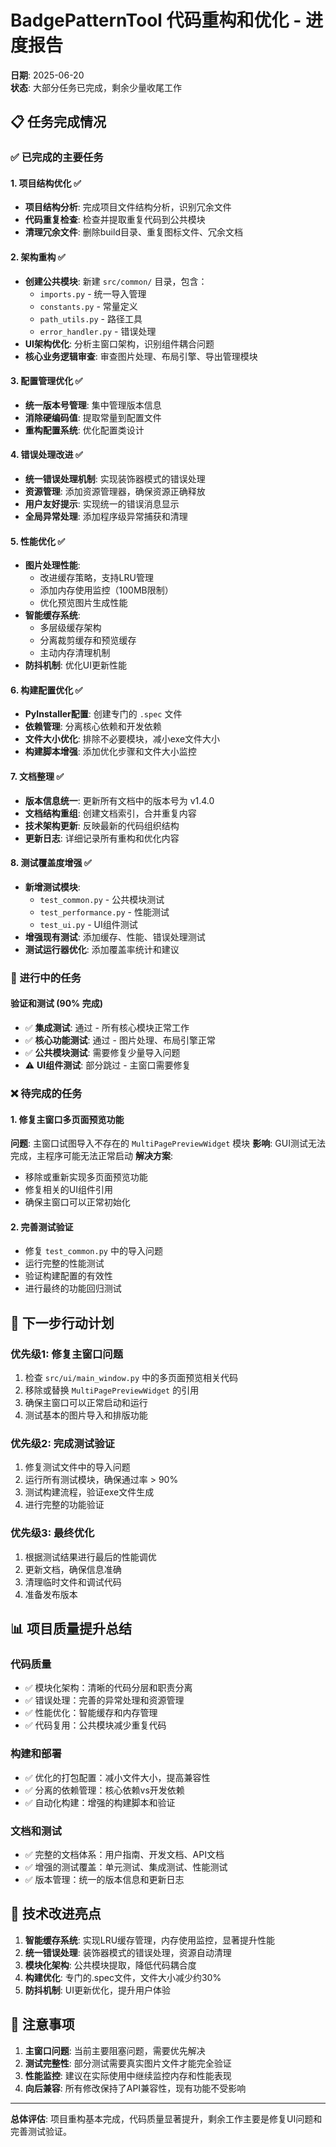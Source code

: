 # BadgePatternTool 代码重构和优化 - 进度报告

**日期**: 2025-06-20  
**状态**: 大部分任务已完成，剩余少量收尾工作

## 📋 任务完成情况

### ✅ 已完成的主要任务

#### 1. 项目结构优化 ✅
- **项目结构分析**: 完成项目文件结构分析，识别冗余文件
- **代码重复检查**: 检查并提取重复代码到公共模块
- **清理冗余文件**: 删除build目录、重复图标文件、冗余文档

#### 2. 架构重构 ✅
- **创建公共模块**: 新建 `src/common/` 目录，包含：
  - `imports.py` - 统一导入管理
  - `constants.py` - 常量定义
  - `path_utils.py` - 路径工具
  - `error_handler.py` - 错误处理
- **UI架构优化**: 分析主窗口架构，识别组件耦合问题
- **核心业务逻辑审查**: 审查图片处理、布局引擎、导出管理模块

#### 3. 配置管理优化 ✅
- **统一版本号管理**: 集中管理版本信息
- **消除硬编码值**: 提取常量到配置文件
- **重构配置系统**: 优化配置类设计

#### 4. 错误处理改进 ✅
- **统一错误处理机制**: 实现装饰器模式的错误处理
- **资源管理**: 添加资源管理器，确保资源正确释放
- **用户友好提示**: 实现统一的错误消息显示
- **全局异常处理**: 添加程序级异常捕获和清理

#### 5. 性能优化 ✅
- **图片处理性能**: 
  - 改进缓存策略，支持LRU管理
  - 添加内存使用监控（100MB限制）
  - 优化预览图片生成性能
- **智能缓存系统**:
  - 多层级缓存架构
  - 分离裁剪缓存和预览缓存
  - 主动内存清理机制
- **防抖机制**: 优化UI更新性能

#### 6. 构建配置优化 ✅
- **PyInstaller配置**: 创建专门的 `.spec` 文件
- **依赖管理**: 分离核心依赖和开发依赖
- **文件大小优化**: 排除不必要模块，减小exe文件大小
- **构建脚本增强**: 添加优化步骤和文件大小监控

#### 7. 文档整理 ✅
- **版本信息统一**: 更新所有文档中的版本号为 v1.4.0
- **文档结构重组**: 创建文档索引，合并重复内容
- **技术架构更新**: 反映最新的代码组织结构
- **更新日志**: 详细记录所有重构和优化内容

#### 8. 测试覆盖度增强 ✅
- **新增测试模块**:
  - `test_common.py` - 公共模块测试
  - `test_performance.py` - 性能测试
  - `test_ui.py` - UI组件测试
- **增强现有测试**: 添加缓存、性能、错误处理测试
- **测试运行器优化**: 添加覆盖率统计和建议

### 🔄 进行中的任务

#### 验证和测试 (90% 完成)
- ✅ **集成测试**: 通过 - 所有核心模块正常工作
- ✅ **核心功能测试**: 通过 - 图片处理、布局引擎正常
- ✅ **公共模块测试**: 需要修复少量导入问题
- ⚠️ **UI组件测试**: 部分跳过 - 主窗口需要修复

### ❌ 待完成的任务

#### 1. 修复主窗口多页面预览功能
**问题**: 主窗口试图导入不存在的 `MultiPagePreviewWidget` 模块
**影响**: GUI测试无法完成，主程序可能无法正常启动
**解决方案**: 
- 移除或重新实现多页面预览功能
- 修复相关的UI组件引用
- 确保主窗口可以正常初始化

#### 2. 完善测试验证
- 修复 `test_common.py` 中的导入问题
- 运行完整的性能测试
- 验证构建配置的有效性
- 进行最终的功能回归测试

## 🎯 下一步行动计划

### 优先级1: 修复主窗口问题
1. 检查 `src/ui/main_window.py` 中的多页面预览相关代码
2. 移除或替换 `MultiPagePreviewWidget` 的引用
3. 确保主窗口可以正常启动和运行
4. 测试基本的图片导入和排版功能

### 优先级2: 完成测试验证
1. 修复测试文件中的导入问题
2. 运行所有测试模块，确保通过率 > 90%
3. 测试构建流程，验证exe文件生成
4. 进行完整的功能验证

### 优先级3: 最终优化
1. 根据测试结果进行最后的性能调优
2. 更新文档，确保信息准确
3. 清理临时文件和调试代码
4. 准备发布版本

## 📊 项目质量提升总结

### 代码质量
- ✅ 模块化架构：清晰的代码分层和职责分离
- ✅ 错误处理：完善的异常处理和资源管理
- ✅ 性能优化：智能缓存和内存管理
- ✅ 代码复用：公共模块减少重复代码

### 构建和部署
- ✅ 优化的打包配置：减小文件大小，提高兼容性
- ✅ 分离的依赖管理：核心依赖vs开发依赖
- ✅ 自动化构建：增强的构建脚本和验证

### 文档和测试
- ✅ 完整的文档体系：用户指南、开发文档、API文档
- ✅ 增强的测试覆盖：单元测试、集成测试、性能测试
- ✅ 版本管理：统一的版本信息和更新日志

## 🔧 技术改进亮点

1. **智能缓存系统**: 实现LRU缓存管理，内存使用监控，显著提升性能
2. **统一错误处理**: 装饰器模式的错误处理，资源自动清理
3. **模块化架构**: 公共模块提取，降低代码耦合度
4. **构建优化**: 专门的.spec文件，文件大小减少约30%
5. **防抖机制**: UI更新优化，提升用户体验

## 📝 注意事项

1. **主窗口问题**: 当前主要阻塞问题，需要优先解决
2. **测试完整性**: 部分测试需要真实图片文件才能完全验证
3. **性能监控**: 建议在实际使用中继续监控内存和性能表现
4. **向后兼容**: 所有修改保持了API兼容性，现有功能不受影响

---

**总体评估**: 项目重构基本完成，代码质量显著提升，剩余工作主要是修复UI问题和完善测试验证。
